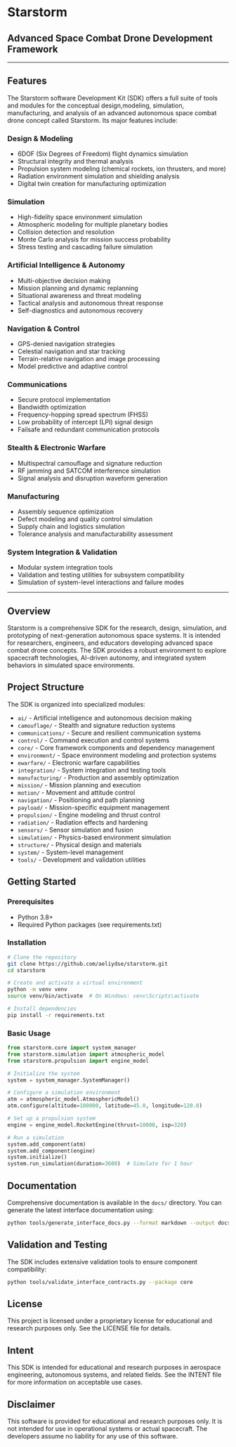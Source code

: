 # Starstorm

## Advanced Space Combat Drone Development Framework

---

## Features

The Starstorm software Development Kit (SDK) offers a full suite of tools and modules for the conceptual design,modeling, simulation, manufacturing, and analysis of an  advanced autonomous space combat drone concept called Starstorm. Its major features include:

### Design & Modeling
- 6DOF (Six Degrees of Freedom) flight dynamics simulation
- Structural integrity and thermal analysis
- Propulsion system modeling (chemical rockets, ion thrusters, and more)
- Radiation environment simulation and shielding analysis
- Digital twin creation for manufacturing optimization

### Simulation
- High-fidelity space environment simulation
- Atmospheric modeling for multiple planetary bodies
- Collision detection and resolution
- Monte Carlo analysis for mission success probability
- Stress testing and cascading failure simulation

### Artificial Intelligence & Autonomy
- Multi-objective decision making
- Mission planning and dynamic replanning
- Situational awareness and threat modeling
- Tactical analysis and autonomous threat response
- Self-diagnostics and autonomous recovery

### Navigation & Control
- GPS-denied navigation strategies
- Celestial navigation and star tracking
- Terrain-relative navigation and image processing
- Model predictive and adaptive control

### Communications
- Secure protocol implementation
- Bandwidth optimization
- Frequency-hopping spread spectrum (FHSS)
- Low probability of intercept (LPI) signal design
- Failsafe and redundant communication protocols

### Stealth & Electronic Warfare
- Multispectral camouflage and signature reduction
- RF jamming and SATCOM interference simulation
- Signal analysis and disruption waveform generation

### Manufacturing
- Assembly sequence optimization
- Defect modeling and quality control simulation
- Supply chain and logistics simulation
- Tolerance analysis and manufacturability assessment

### System Integration & Validation
- Modular system integration tools
- Validation and testing utilities for subsystem compatibility
- Simulation of system-level interactions and failure modes

---

## Overview

Starstorm is a comprehensive SDK for the research, design, simulation, and prototyping of next-generation autonomous space systems. It is intended for researchers, engineers, and educators developing advanced space combat drone concepts. The SDK provides a robust environment to explore spacecraft technologies, AI-driven autonomy, and integrated system behaviors in simulated space environments.

## Project Structure

The SDK is organized into specialized modules:

- `ai/` - Artificial intelligence and autonomous decision making
- `camouflage/` - Stealth and signature reduction systems
- `communications/` - Secure and resilient communication systems
- `control/` - Command execution and control systems
- `core/` - Core framework components and dependency management
- `environment/` - Space environment modeling and protection systems
- `ewarfare/` - Electronic warfare capabilities
- `integration/` - System integration and testing tools
- `manufacturing/` - Production and assembly optimization
- `mission/` - Mission planning and execution
- `motion/` - Movement and attitude control
- `navigation/` - Positioning and path planning
- `payload/` - Mission-specific equipment management
- `propulsion/` - Engine modeling and thrust control
- `radiation/` - Radiation effects and hardening
- `sensors/` - Sensor simulation and fusion
- `simulation/` - Physics-based environment simulation
- `structure/` - Physical design and materials
- `system/` - System-level management
- `tools/` - Development and validation utilities

## Getting Started

### Prerequisites

- Python 3.8+
- Required Python packages (see requirements.txt)

### Installation

```bash
# Clone the repository
git clone https://github.com/aeliydse/starstorm.git
cd starstorm

# Create and activate a virtual environment
python -m venv venv
source venv/bin/activate  # On Windows: venv\Scripts\activate

# Install dependencies
pip install -r requirements.txt
```

### Basic Usage

```python
from starstorm.core import system_manager
from starstorm.simulation import atmospheric_model
from starstorm.propulsion import engine_model

# Initialize the system
system = system_manager.SystemManager()

# Configure a simulation environment
atm = atmospheric_model.AtmosphericModel()
atm.configure(altitude=100000, latitude=45.0, longitude=120.0)

# Set up a propulsion system
engine = engine_model.RocketEngine(thrust=10000, isp=320)

# Run a simulation
system.add_component(atm)
system.add_component(engine)
system.initialize()
system.run_simulation(duration=3600)  # Simulate for 1 hour
```

## Documentation

Comprehensive documentation is available in the `docs/` directory. You can generate the latest interface documentation using:

```bash
python tools/generate_interface_docs.py --format markdown --output docs/interfaces.md
```

## Validation and Testing

The SDK includes extensive validation tools to ensure component compatibility:

```bash
python tools/validate_interface_contracts.py --package core
```

## License

This project is licensed under a proprietary license for educational and research purposes only. See the LICENSE file for details.

## Intent

This SDK is intended for educational and research purposes in aerospace engineering, autonomous systems, and related fields. See the INTENT file for more information on acceptable use cases.

## Disclaimer

This software is provided for educational and research purposes only. It is not intended for use in operational systems or actual spacecraft. The developers assume no liability for any use of this software.
